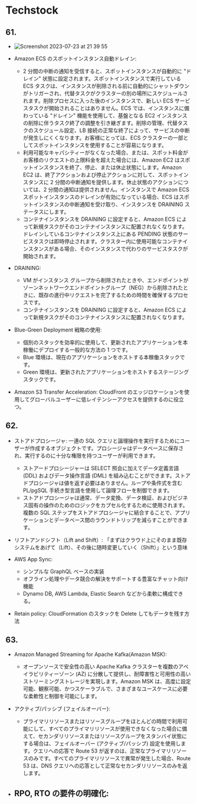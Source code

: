 # Techstock

## 61.

- ![Screenshot 2023-07-23 at 21 39 55](https://github.com/yoshikikasama/network-and-server/assets/61643054/af0343fd-1424-4cee-a0ef-737727950bae)

- Amazon ECS のスポットインスタンス自動ドレイン:

  - 2 分間の中断の通知を受信すると、スポットインスタンスが自動的に "ドレイン" 状態に設定されます。スポットインスタンスで実行している ECS タスクは、インスタンスが削除される前に自動的にシャットダウンがトリガーされ、代替タスクがクラスターの別の場所にスケジュールされます。削除プロセスに入った後のインスタンスで、新しい ECS サービスタスクが開始されることはありません。ECS では、インスタンスに備わっている "ドレイン" 機能を使用して、基盤となる EC2 インスタンスの削除に伴うタスク終了の調整を引き継ぎます。削除の管理、代替タスクのスケジュール設定、LB 接続の正常な終了によって、サービスの中断が発生しにくくなります。お客様にとっては、ECS クラスターの一部としてスポットインスタンスを使用することが容易になります。
  - 利用可能なキャパシティーがなくなった場合、または、スポット料金がお客様のリクエストの上限料金を超えた場合には、Amazon EC2 はスポットインスタンスを終了、停止、または休止状態にします。Amazon EC2 は、終了アクションおよび停止アクションに対して、スポットインスタンスに 2 分間の中断通知を提供します。休止状態のアクションについては、2 分間の通知は提供されません。インスタンスで Amazon ECS スポットインスタンスのドレインが有効になっている場合、ECS はスポットインスタンスの中断通知を受け取り、インスタンスを DRAINING ステータスにします。
  - コンテナインスタンスを DRAINING に設定すると、Amazon ECS によって新規タスクがそのコンテナインスタンスに配置されなくなります。ドレインしているコンテナインスタンス上にある PENDING 状態のサービスタスクは即時停止されます。クラスター内に使用可能なコンテナインスタンスがある場合、そのインスタンスで代わりのサービスタスクが開始されます。

- DRAINING:

  - VM がインスタンス グループから削除されたときや、エンドポイントがゾーンネットワークエンドポイントグループ（NEG）から削除されたときに、既存の進行中リクエストを完了するための時間を確保するプロセスです。
  - コンテナインスタンスを DRAINING に設定すると、Amazon ECS によって新規タスクがそのコンテナインスタンスに配置されなくなります。

- Blue-Green Deployment 戦略の使用:

  - 個別のスタックを効率的に使用して、更新されたアプリケーションを本稼働にデプロイする一般的な方法の 1 つです。
  - Blue 環境は、現在のアプリケーションをホストする本稼働スタックです。
  - Green 環境は、更新されたアプリケーションをホストするステージングスタックです。

- Amazon S3 Transfer Acceleration: CloudFront のエッジロケーションを使用してグローバルユーザーに低レイテンシーアクセスを提供するのに役立つ。

## 62.

- ストアドプロシージャ: 一連の SQL クエリと論理操作を実行するためにユーザーが作成するオブジェクトです。プロシージャはデータベースに保存され、実行するのに十分な権限を持つユーザーが利用できます。
  - ストアードプロシージャーは SELECT 照会に加えてデータ定義言語 (DDL) およびデータ操作言語 (DML) を組み込むことができます。ストアドプロシージャは値を返す必要はありません。ループや条件式を含む PL/pgSQL 手続き型言語を使用して論理フローを制御できます。
  - ストアドプロシージャは通常、データ変換、データ検証、およびビジネス固有の操作のためのロジックをカプセル化するために使用されます。複数の SQL ステップをストアドプロシージャに結合することで、アプリケーションとデータベース間のラウンドトリップを減らすことができます。
- リフトアンドシフト（Lift and Shift）: 「まずはクラウド上にそのまま既存システムをあげて（Lift）、その後に随時変更していく（Shift）」という意味

- AWS App Sync:

  - シンプルな GraphQL ベースの実装
  - オフライン処理やデータ競合の解決をサポートする豊富なチャット向け機能
  - Dynamo DB, AWS Lambda, Elastic Search などから柔軟に構成できる。

- Retain policy: CloudFormation のスタックを Delete してもデータを残す方法

## 63.

- Amazon Managed Streaming for Apache Kafka(Amazon MSK):

  - オープンソースで安全性の高い Apache Kafka クラスターを複数のアベイラビリティーゾーン (AZ) に分散して提供し、耐障害性と可用性の高いストリーミングストレージを実現します。Amazon MSK は、高度に設定可能、観察可能、かつスケーラブルで、さまざまなユースケースに必要な柔軟性と制御を可能にします。

- アクティブ/パッシブ (フェイルオーバー):

  - プライマリリソースまたはリソースグループをほとんどの時間で利用可能にして、すべてのプライマリリソースが使用できなくなった場合に備えて、セカンダリリソースまたはリソースグループをスタンバイ状態にする場合は、フェイルオーバー (アクティブ/パッシブ) 設定を使用します。クエリへの応答で Route 53 が返すのは、正常なプライマリリソースのみです。すべてのプライマリリソースで異常が発生した場合、Route 53 は、DNS クエリへの応答として正常なセカンダリリソースのみを返します。

- RPO, RTO の要件の明確化:
  -
